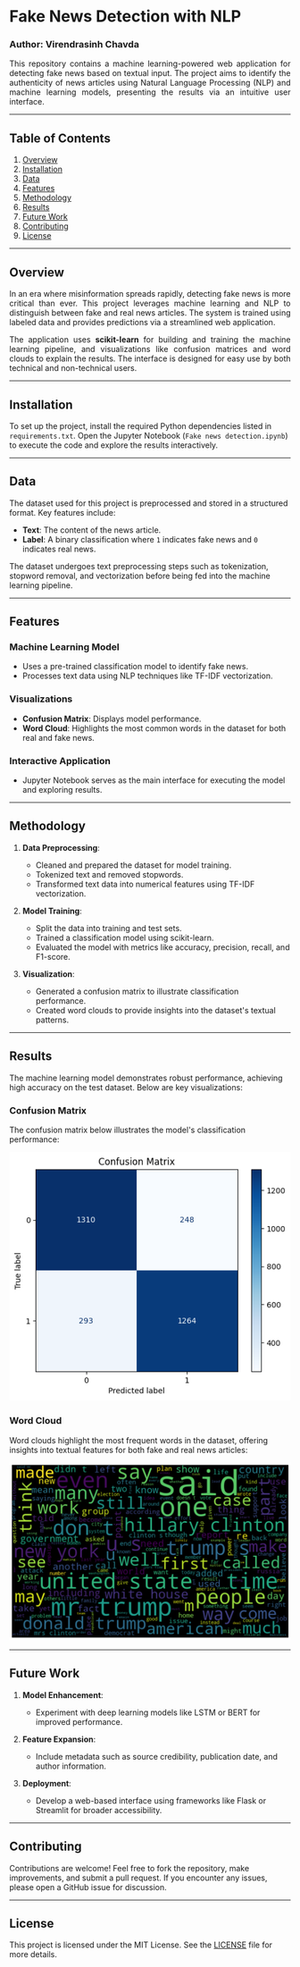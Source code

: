 # Fake News Detection with NLP

### Author: Virendrasinh Chavda

<p align="justify">
This repository contains a machine learning-powered web application for detecting fake news based on textual input. The project aims to identify the authenticity of news articles using Natural Language Processing (NLP) and machine learning models, presenting the results via an intuitive user interface.
</p>

---

## Table of Contents
1. [Overview](#overview)
2. [Installation](#installation)
3. [Data](#data)
4. [Features](#features)
5. [Methodology](#methodology)
6. [Results](#results)
7. [Future Work](#future-work)
8. [Contributing](#contributing)
9. [License](#license)

---

## Overview

<p align="justify">
In an era where misinformation spreads rapidly, detecting fake news is more critical than ever. This project leverages machine learning and NLP to distinguish between fake and real news articles. The system is trained using labeled data and provides predictions via a streamlined web application.
</p>

<p align="justify">
The application uses <strong>scikit-learn</strong> for building and training the machine learning pipeline, and visualizations like confusion matrices and word clouds to explain the results. The interface is designed for easy use by both technical and non-technical users.
</p>

---

## Installation

To set up the project, install the required Python dependencies listed in `requirements.txt`. Open the Jupyter Notebook (`Fake news detection.ipynb`) to execute the code and explore the results interactively.

---

## Data

The dataset used for this project is preprocessed and stored in a structured format. Key features include:

- <strong>Text</strong>: The content of the news article.
- <strong>Label</strong>: A binary classification where `1` indicates fake news and `0` indicates real news.

The dataset undergoes text preprocessing steps such as tokenization, stopword removal, and vectorization before being fed into the machine learning pipeline.

---

## Features

### Machine Learning Model
- Uses a pre-trained classification model to identify fake news.
- Processes text data using NLP techniques like TF-IDF vectorization.

### Visualizations
- <strong>Confusion Matrix</strong>: Displays model performance.
- <strong>Word Cloud</strong>: Highlights the most common words in the dataset for both real and fake news.

### Interactive Application
- Jupyter Notebook serves as the main interface for executing the model and exploring results.

---

## Methodology

1. <strong>Data Preprocessing</strong>:
   - Cleaned and prepared the dataset for model training.
   - Tokenized text and removed stopwords.
   - Transformed text data into numerical features using TF-IDF vectorization.

2. <strong>Model Training</strong>:
   - Split the data into training and test sets.
   - Trained a classification model using scikit-learn.
   - Evaluated the model with metrics like accuracy, precision, recall, and F1-score.

3. <strong>Visualization</strong>:
   - Generated a confusion matrix to illustrate classification performance.
   - Created word clouds to provide insights into the dataset's textual patterns.

---

## Results

The machine learning model demonstrates robust performance, achieving high accuracy on the test dataset. Below are key visualizations:

### Confusion Matrix
The confusion matrix below illustrates the model's classification performance:

![Confusion Matrix](./confusion_matrix.png)

### Word Cloud
Word clouds highlight the most frequent words in the dataset, offering insights into textual features for both fake and real news articles:

![Word Cloud](./wordcloud.png)

---

## Future Work

1. <strong>Model Enhancement</strong>:
   - Experiment with deep learning models like LSTM or BERT for improved performance.

2. <strong>Feature Expansion</strong>:
   - Include metadata such as source credibility, publication date, and author information.

3. <strong>Deployment</strong>:
   - Develop a web-based interface using frameworks like Flask or Streamlit for broader accessibility.

---

## Contributing

Contributions are welcome! Feel free to fork the repository, make improvements, and submit a pull request. If you encounter any issues, please open a GitHub issue for discussion.

---

## License

This project is licensed under the MIT License. See the [LICENSE](./LICENSE) file for more details.
